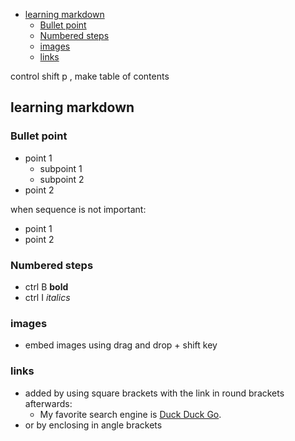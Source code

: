

- [learning markdown](#learning-markdown)
  - [Bullet point](#bullet-point)
  - [Numbered steps](#numbered-steps)
  - [images](#images)
  - [links](#links)


control shift p , make table of contents 

## learning markdown 

### Bullet point 

* point 1 
    * subpoint 1 
    * subpoint 2 
* point 2 

when sequence is not important: 
- point 1 
- point 2 

### Numbered steps 

* ctrl B **bold**
* ctrl I *italics*

### images 

* embed images using drag and drop + shift key 

### links

* added by using square brackets with the link in round brackets afterwards: 
  * My favorite search engine is [Duck Duck Go](https://duckduckgo.com "The best search engine for privacy").
* or by enclosing in angle brackets 